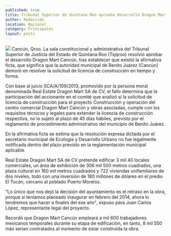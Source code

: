 ```yaml
---
published: true
title: Tribunal Superior de Quintana Roo aprueba desarrollo Dragon Mart
author: Redacción
location: Nacional
category: Principales
layout: posts
---
```


![](http://i.imgur.com/R7cGiqZm.jpg)
Cancún, Qroo. La sala constitucional y administrativa del Tribunal Superior de Justicia del Estado de Quintana Roo (Tsjqroo) resolvió aprobar el desarrollo Dragon Mart Cancún, tras establecer que existió la afirmativa ficta, que significa que la autoridad municipal de Benito Juárez (Cancún) demoró en resolver la solicitud de licencia de construcción en tiempo y forma.

Con base al juicio SCA/A/109/2013, promovido por la persona moral denominada Real Estate Dragon Mart SA de CV, el fallo determina que la participación del accionante en el comité que analizó si la solicitud de licencia de construcción para el proyecto Construcción y operación del centro comercial Dragon Mart Cancún y obras asociadas, cumple con los requisitos técnicos y legales para extender la licencia de construcción respectiva, no lo sujetó al plazo de 45 días hábiles, previsto por el reglamento de procedimiento administrativo del municipio de Benito Juárez.

En la afirmativa ficta se estima que la resolución expresa dictada por el secretario municipal de Ecología y Desarrollo Urbano no fue legalmente notificada dentro del plazo previsto en la reglamentación municipal aplicable.

Real Estate Dragon Mart SA de CV pretende edificar 3 mil 40 locales comerciales, un área de exhibición de 306 mil 500 metros cuadrados, una plaza cultural en 160 mil metros cuadrados y 722 viviendas unifamiliares de dos niveles, todo con una inversión de 180 millones de dólares en el predio El Tucán, cercano al poblado Puerto Morelos.

"Lo único que nos dejó la decisión del ayuntamiento es el retraso en la obra, porque si teníamos planeado inaugurar en febrero del 2014, ahora lo tendremos que hacer a finales del ese año", expuso para Juan Carlos López, representante legal del proyecto.

Recordó que Dragon Mart Cancún empleará a mil 600 trabajadores mexicanos temporales durante su etapa de edificación, en tanto, 8 mil 550 más serían contratados al momento de estar construida la obra.
